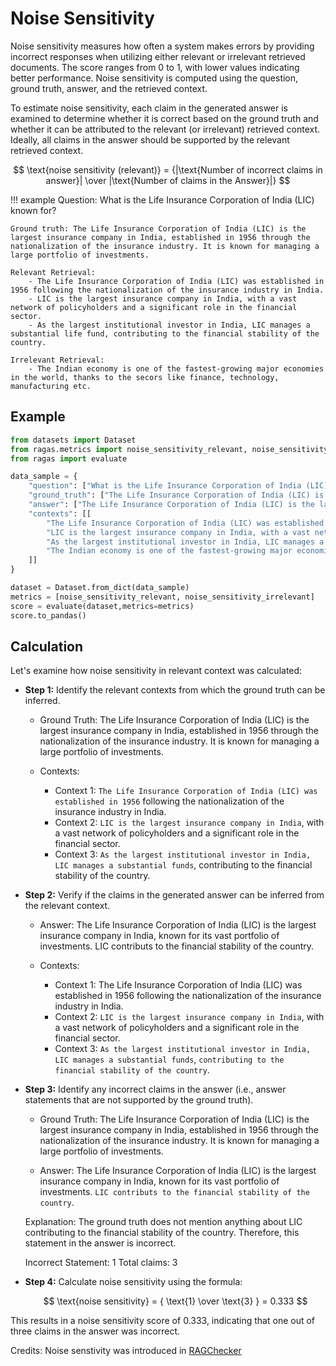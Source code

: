 # Noise Sensitivity

Noise sensitivity measures how often a system makes errors by providing incorrect responses when utilizing either relevant or irrelevant retrieved documents. The score ranges from 0 to 1, with lower values indicating better performance. Noise sensitivity is computed using the question, ground truth, answer, and the retrieved context.

To estimate noise sensitivity, each claim in the generated answer is examined to determine whether it is correct based on the ground truth and whether it can be attributed to the relevant (or irrelevant) retrieved context. Ideally, all claims in the answer should be supported by the relevant retrieved context.


$$
\text{noise sensitivity (relevant)} = {|\text{Number of incorrect claims in answer}| \over |\text{Number of claims in the Answer}|}
$$

!!! example
    Question: What is the Life Insurance Corporation of India (LIC) known for?

    Ground truth: The Life Insurance Corporation of India (LIC) is the largest insurance company in India, established in 1956 through the nationalization of the insurance industry. It is known for managing a large portfolio of investments.

    Relevant Retrieval: 
        - The Life Insurance Corporation of India (LIC) was established in 1956 following the nationalization of the insurance industry in India.
        - LIC is the largest insurance company in India, with a vast network of policyholders and a significant role in the financial sector.
        - As the largest institutional investor in India, LIC manages a substantial life fund, contributing to the financial stability of the country.
        
    Irrelevant Retrieval: 
        - The Indian economy is one of the fastest-growing major economies in the world, thanks to the secors like finance, technology, manufacturing etc.

## Example

```python
from datasets import Dataset 
from ragas.metrics import noise_sensitivity_relevant, noise_sensitivity_irrelevant
from ragas import evaluate

data_sample = {
    "question": ["What is the Life Insurance Corporation of India (LIC) known for?"],
    "ground_truth": ["The Life Insurance Corporation of India (LIC) is the largest insurance company in India, established in 1956 through the nationalization of the insurance industry. It is known for managing a large portfolio of investments."],
    "answer": ["The Life Insurance Corporation of India (LIC) is the largest insurance company in India, known for its vast portfolio of investments. LIC contributs to the financial stability of the country."],
    "contexts": [[
        "The Life Insurance Corporation of India (LIC) was established in 1956 following the nationalization of the insurance industry in India.",
        "LIC is the largest insurance company in India, with a vast network of policyholders and a huge investments.",
        "As the largest institutional investor in India, LIC manages a substantial funds, contributing to the financial stability of the country.",
        "The Indian economy is one of the fastest-growing major economies in the world, thanks to the secors like finance, technology, manufacturing etc"
    ]]
}

dataset = Dataset.from_dict(data_sample)
metrics = [noise_sensitivity_relevant, noise_sensitivity_irrelevant]
score = evaluate(dataset,metrics=metrics)
score.to_pandas()
```

## Calculation

Let's examine how noise sensitivity in relevant context was calculated:

- **Step 1:** Identify the relevant contexts from which the ground truth can be inferred.

    - Ground Truth:
    The Life Insurance Corporation of India (LIC) is the largest insurance company in India, established in 1956 through the nationalization of the insurance industry. It is known for managing a large portfolio of investments.  

    - Contexts:
        - Context 1: `The Life Insurance Corporation of India (LIC) was established in 1956` following the nationalization of the insurance industry in India.
        - Context 2: `LIC is the largest insurance company in India`, with a vast network of policyholders and a significant role in the financial sector.
        - Context 3: `As the largest institutional investor in India, LIC manages a substantial funds`, contributing to the financial stability of the country.

- **Step 2:** Verify if the claims in the generated answer can be inferred from the relevant context.

    - Answer:
    The Life Insurance Corporation of India (LIC) is the largest insurance company in India, known for its vast portfolio of investments. LIC contributs to the financial stability of the country.

    - Contexts:
        - Context 1: The Life Insurance Corporation of India (LIC) was established in 1956 following the nationalization of the insurance industry in India.
        - Context 2: `LIC is the largest insurance company in India`, with a vast network of policyholders and a significant role in the financial sector.
        - Context 3: `As the largest institutional investor in India, LIC manages a substantial funds`, `contributing to the financial stability of the country`.


- **Step 3:** Identify any incorrect claims in the answer (i.e., answer statements that are not supported by the ground truth).

    - Ground Truth:
    The Life Insurance Corporation of India (LIC) is the largest insurance company in India, established in 1956 through the nationalization of the insurance industry. It is known for managing a large portfolio of investments.

    - Answer:
    The Life Insurance Corporation of India (LIC) is the largest insurance company in India, known for its vast portfolio of investments. `LIC contributs to the financial stability of the country`.

    Explanation: The ground truth does not mention anything about LIC contributing to the financial stability of the country. Therefore, this statement in the answer is incorrect.

    Incorrect Statement: 1
    Total claims: 3

- **Step 4:** Calculate noise sensitivity using the formula:

    $$
    \text{noise sensitivity} = { \text{1} \over \text{3} } = 0.333
    $$ 

This results in a noise sensitivity score of 0.333, indicating that one out of three claims in the answer was incorrect.


Credits: Noise senstivity was introduced in [RAGChecker](https://github.com/amazon-science/RAGChecker/tree/main/ragchecker)